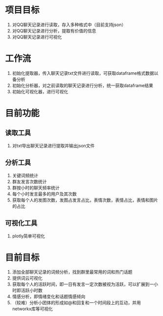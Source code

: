 # 项目目标
1. 对QQ聊天记录进行读取，存入多种格式中（目前支持json）
2. 对QQ聊天记录进行分析，提取有价值的信息
3. 对QQ聊天记录进行可视化
# 工作流
1. 初始化提取器，传入聊天记录txt文件进行读取，可获取dataframe格式数据以备分析
2. 初始化分析器，对之前读取的聊天记录进行分析，统一获取dataframe结果
3. 初始化可视化器，进行可视化
# 目前功能
## 读取工具
1. 对txt导出聊天记录进行提取并输出json文件
## 分析工具
1. 关键词频统计
2. 群友发言次数统计
3. 群按小时的聊天频率统计
4. 每个小时发言最多的用户及其次数
5. 获取每个人的发图次数，发图占发言占比，表情次数，表情占比，表情和图片的占比
## 可视化工具
1. plotly简单可视化

# 目前目标
1. 添加全部聊天记录的词频分析，找到群里最常用的词和热门话题
2. 提供词云可视化
3. 获取每个人的活跃时间，即一日有发言一定次数被视为活跃，可以扩展到一小时即活跃小时数
4. 情感分析，即情绪变化和话题情感倾向
5. （较难）分析小团体的形成如@和回复和一个时间段上的互动，并用networkx库等可视化
